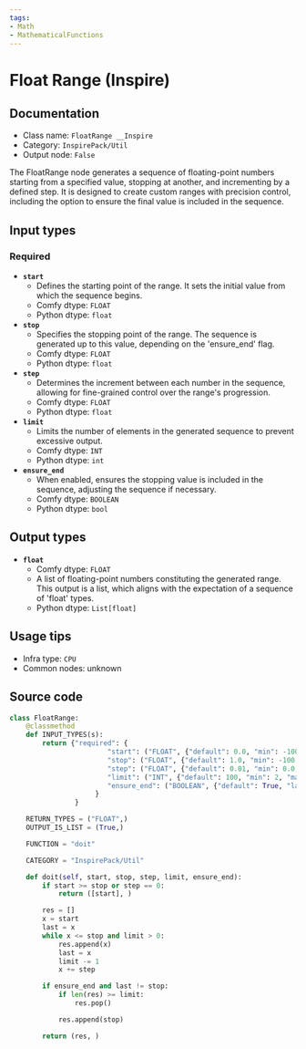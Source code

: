 ```yaml
---
tags:
- Math
- MathematicalFunctions
---
```


# Float Range (Inspire)
## Documentation
- Class name: `FloatRange __Inspire`
- Category: `InspirePack/Util`
- Output node: `False`

The FloatRange node generates a sequence of floating-point numbers starting from a specified value, stopping at another, and incrementing by a defined step. It is designed to create custom ranges with precision control, including the option to ensure the final value is included in the sequence.
## Input types
### Required
- **`start`**
    - Defines the starting point of the range. It sets the initial value from which the sequence begins.
    - Comfy dtype: `FLOAT`
    - Python dtype: `float`
- **`stop`**
    - Specifies the stopping point of the range. The sequence is generated up to this value, depending on the 'ensure_end' flag.
    - Comfy dtype: `FLOAT`
    - Python dtype: `float`
- **`step`**
    - Determines the increment between each number in the sequence, allowing for fine-grained control over the range's progression.
    - Comfy dtype: `FLOAT`
    - Python dtype: `float`
- **`limit`**
    - Limits the number of elements in the generated sequence to prevent excessive output.
    - Comfy dtype: `INT`
    - Python dtype: `int`
- **`ensure_end`**
    - When enabled, ensures the stopping value is included in the sequence, adjusting the sequence if necessary.
    - Comfy dtype: `BOOLEAN`
    - Python dtype: `bool`
## Output types
- **`float`**
    - Comfy dtype: `FLOAT`
    - A list of floating-point numbers constituting the generated range. This output is a list, which aligns with the expectation of a sequence of 'float' types.
    - Python dtype: `List[float]`
## Usage tips
- Infra type: `CPU`
- Common nodes: unknown


## Source code
```python
class FloatRange:
    @classmethod
    def INPUT_TYPES(s):
        return {"required": {
                        "start": ("FLOAT", {"default": 0.0, "min": -100.0, "max": 100.0, 'step': 0.000000001}),
                        "stop": ("FLOAT", {"default": 1.0, "min": -100.0, "max": 100.0, 'step': 0.000000001}),
                        "step": ("FLOAT", {"default": 0.01, "min": 0.0, "max": 100.0, 'step': 0.000000001}),
                        "limit": ("INT", {"default": 100, "min": 2, "max": 4096, "step": 1}),
                        "ensure_end": ("BOOLEAN", {"default": True, "label_on": "enable", "label_off": "disable"}),
                     }
                }

    RETURN_TYPES = ("FLOAT",)
    OUTPUT_IS_LIST = (True,)

    FUNCTION = "doit"

    CATEGORY = "InspirePack/Util"

    def doit(self, start, stop, step, limit, ensure_end):
        if start >= stop or step == 0:
            return ([start], )

        res = []
        x = start
        last = x
        while x <= stop and limit > 0:
            res.append(x)
            last = x
            limit -= 1
            x += step

        if ensure_end and last != stop:
            if len(res) >= limit:
                res.pop()

            res.append(stop)

        return (res, )

```
